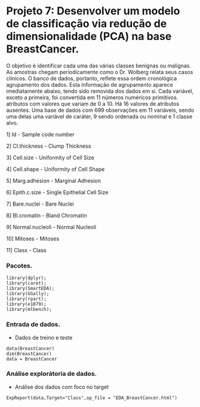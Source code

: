 # Projeto 7: Desenvolver um modelo de classificação via redução de dimensionalidade (PCA) na base BreastCancer.

O objetivo é identificar cada uma das várias classes benignas ou malignas. As amostras chegam periodicamente como o Dr. Wolberg relata seus casos clínicos. O banco de dados, portanto, reflete essa ordem cronológica agrupamento dos dados. Esta informação de agrupamento aparece imediatamente abaixo, tendo sido removida dos dados em si. Cada variável, exceto a primeira, foi convertida em 11 números numéricos primitivos. atributos com valores que variam de 0 a 10. Há 16 valores de atributos ausentes. Uma base de dados com 699 observações em 11 variáveis, sendo uma delas uma variável de caráter, 9 sendo ordenada ou nominal e 1 classe alvo.

1] Id - Sample code number

2] Cl.thickness - Clump Thickness

3] Cell.size - Uniformity of Cell Size

4] Cell.shape - Uniformity of Cell Shape

5] Marg.adhesion - Marginal Adhesion

6] Epith.c.size - Single Epithelial Cell Size

7] Bare.nuclei - Bare Nuclei

8] Bl.cromatin - Bland Chromatin

9] Normal.nucleoli - Normal Nucleoli

10] Mitoses - Mitoses

11] Class - Class


### Pacotes.

```{r, cache=FALSE, message=FALSE, warning=FALSE}
library(dplyr);
library(caret);
library(SmartEDA);
library(GGally);
library(rpart);
library(e1079);
library(mlbench);
```

### Entrada de dados.

* Dados de treino e teste
```{r, cache=FALSE, message=FALSE, warning=FALSE}
data(BreastCancer)
dim(BreastCancer)
data = BreastCancer
```

### Análise explorátoria de dados.

* Análise dos dados com foco no target
```{r, cache=FALSE, message=FALSE, warning=FALSE}
ExpReport(data,Target="Class",op_file = "EDA_BreastCancer.html")
```

